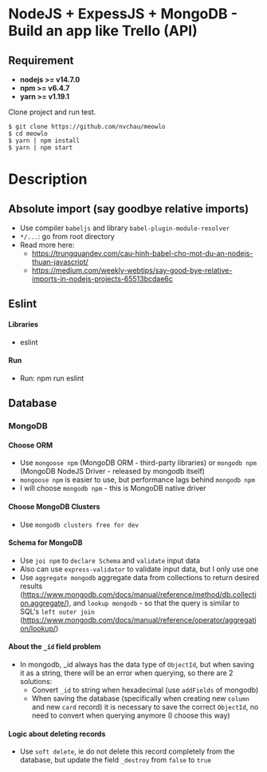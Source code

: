 # NodeJS + ExpessJS + MongoDB - Build an app like Trello (API)

## Requirement
* **nodejs >= v14.7.0**
* **npm >= v6.4.7**
* **yarn >= v1.19.1**

Clone project and run test.

```
$ git clone https://github.com/nvchau/meowlo
$ cd meowlo
$ yarn | npm install
$ yarn | npm start
```

# Description
## Absolute import (say goodbye relative imports)
* Use compiler `babeljs` and library `babel-plugin-module-resolver`
* `*/...`: go from root directory
* Read more here:
  - https://trungquandev.com/cau-hinh-babel-cho-mot-du-an-nodejs-thuan-javascript/
  - https://medium.com/weekly-webtips/say-good-bye-relative-imports-in-nodejs-projects-65513bcdae6c

## Eslint
#### Libraries
* eslint
#### Run
* Run: npm run eslint
## Database
### MongoDB
#### Choose ORM
* Use `mongoose npm` (MongoDB ORM - third-party libraries) or `mongodb npm` (MongoDB NodeJS Driver - released by mongodb itself)
* `mongoose npm` is easier to use, but performance lags behind `mongodb npm`
* I will choose `mongodb npm` - this is MongoDB native driver
#### Choose MongoDB Clusters
* Use `mongodb clusters free for dev`
#### Schema for MongoDB
* Use `joi npm` to `declare Schema` and `validate` input data
* Also can use `express-validator` to validate input data, but I only use one
* Use `aggregate mongodb` aggregate data from collections to return desired results (https://www.mongodb.com/docs/manual/reference/method/db.collection.aggregate/), and `lookup mongodb` - so that the query is similar to SQL's `left outer join` (https://www.mongodb.com/docs/manual/reference/operator/aggregation/lookup/)
#### About the `_id` field problem
* In mongodb, _id always has the data type of `ObjectId`, but when saving it as a string, there will be an error when querying, so there are 2 solutions:
  - Convert `_id` to string when hexadecimal (use `addFields` of mongodb)
  - When saving the database (specifically when creating new `column` and new `card` record) it is necessary to save the correct `ObjectId`, no need to convert when querying anymore (I choose this way)
#### Logic about deleting records
* Use `soft delete`, ie do not delete this record completely from the database, but update the field `_destroy` from `false` to `true`